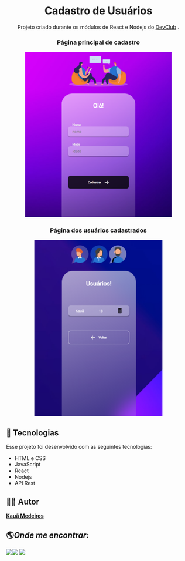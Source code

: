<h1 align="center"> Cadastro de Usuários </h1>

<p align="center">
 Projeto criado durante os módulos de React e Nodejs do <a target="_blank" href="https://rodolfomori.com.br/devclub/">DevClub</a>  .
</p>

<div align="center">

<h3 align="center"> <b>Página principal de cadastro</b></h3>
<img src="./src/assets/img/home.png" alt="" width="400px" height="450px"> 

<h3 align="center"> <b>Página dos usuários cadastrados</b></h3>
<img src="./src/assets/img/users.png" alt="" width="350px" height="480px">

</div>

## 🚀 Tecnologias

Esse projeto foi desenvolvido com as seguintes tecnologias:

- HTML e CSS
- JavaScript
- React 
- Nodejs
- API Rest 
 
## 🙋🏻 Autor

<a href="https://www.linkedin.com/in/kauã-medeiros-493403228/" target="_blank"><b>Kauã Medeiros</b></a>

## 🌎<i>Onde me encontrar:</i> <br>

<div style="display: inline_block">
  <a href="https://www.linkedin.com/in/kauã-medeiros-493403228/" target="_blank"><img src="https://img.shields.io/badge/-LinkedIn-%230077B5?style=for-the-badge&logo=linkedin&logoColor=white"></a><a href = "mailto:contato.kauamedeiros@gmail.com" target="_blank"><img src="https://img.shields.io/badge/-Gmail-%23333?style=for-the-badge&logo=gmail&logoColor=white" target="_blank"></a> <a href="https://www.instagram.com/k.matheus/" target="_blank"><img src="https://user-images.githubusercontent.com/75697499/179569889-2a993690-1c1d-4c3c-a89e-775aee94a742.svg"></a>
 </div>